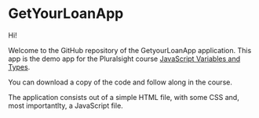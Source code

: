 # GetYourLoanApp
Hi! 

Welcome to the GitHub repository of the GetyourLoanApp application.
This app is the demo app for the Pluralsight course [JavaScript Variables and Types](https://app.pluralsight.com/library/courses/javascript-variables-types/).

You can download a copy of the code and follow along in the course.

The application consists out of a simple HTML file, with some CSS and, most importantlty, a JavaScript file. 
